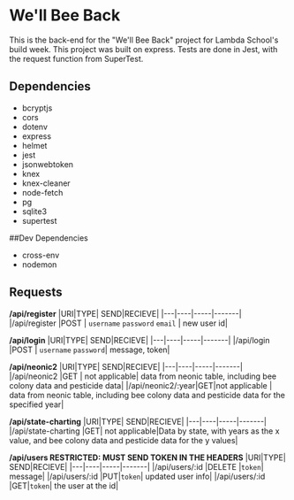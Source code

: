 # We'll Bee Back

 This is the back-end for the "We'll Bee Back" project for Lambda School's build week. This project was built on express. Tests are done in Jest, with the request function from SuperTest.

## Dependencies
* bcryptjs
* cors
* dotenv
* express
* helmet
* jest
* jsonwebtoken
* knex
* knex-cleaner
* node-fetch
* pg
* sqlite3
* supertest

##Dev Dependencies
* cross-env
* nodemon

## Requests

**/api/register**
|URI|TYPE| SEND|RECIEVE|
|---|----|-----|-------|
|/api/register |POST  | `username` `password` `email` | new user id|

**/api/login**
|URI|TYPE| SEND|RECIEVE|
|---|----|-----|-------|
|/api/login |POST  | `username` `password`| message, token|

**/api/neonic2**
|URI|TYPE| SEND|RECIEVE|
|---|----|-----|-------|
|/api/neonic2  |GET   | not applicable| data from neonic table, including bee colony data and pesticide data|
|/api/neonic2/:year|GET|not applicable | data from neonic table, including bee colony data and pesticide data for the specified year|

**/api/state-charting**
|URI|TYPE| SEND|RECIEVE|
|---|----|-----|-------|
|/api/state-charting |GET| not applicable|Data by state, with years as the x value, and bee colony data and pesticide data for the y values|

**/api/users RESTRICTED: MUST SEND TOKEN IN THE HEADERS**
|URI|TYPE| SEND|RECIEVE|
|---|----|-----|-------|
|/api/users/:id |DELETE |`token`| message|
|/api/users/:id |PUT|`token`| updated user info|
|/api/users/:id |GET|`token`| the user at the id|